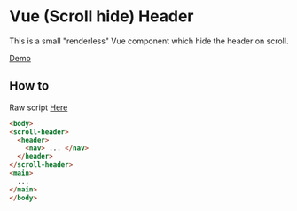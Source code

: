 # Vue (Scroll hide) Header
 
This is a small "renderless" Vue component which hide the header on scroll.

[Demo](https://antonnk.github.io/vue-scoll-hide-header/)

## How to 
Raw script [Here](https://raw.githubusercontent.com/Antonnk/vue-scoll-hide-header/master/src/ScrollHeader.vue) 

```html
<body>
<scroll-header>
  <header>
    <nav> ... </nav>
  </header> 
</scroll-header>
<main>
  ...
</main>
</body>
```
